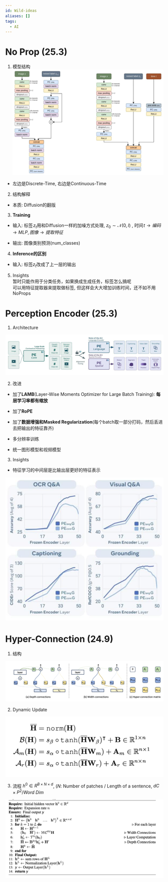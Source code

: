 ```yaml
---
id: Wild-ideas
aliases: []
tags:
  - AI
---
```


# No Prop (25.3)

1. 模型结构  
![](./imgs/No_Prop.png)  

- 左边是Discrete-Time, 右边是Continuous-Time  

2. 结构解释  

- 本质: Diffusion的翻版  

3. **Training**  
- 输入: 标签 $z_t$用和Diffusion一样的加噪方式处理, $z_0 \sim \mathcal N(0, I)$ , 时间 $t\rightarrow 编码 \rightarrow  MLP, 图像 \rightarrow 提取特征$  

- 输出: 图像类别预测(num_classes)  

4. **Inference的区别**  

- 输入: 标签$z_t$改成了上一层的输出  

5. Insights  
    暂时只能作用于分类任务，如果换成生成任务，标签怎么搞呢  
    可以用特征提取器来提取做标签, 但这样会大大增加训练时间，还不如不用NoProps  

# Perception Encoder (25.3)

1. Architecture  

![](./imgs/Perception-Encoder-Arch.png)
      
2. 改进

- 加了**LAMB**(Layer-Wise Moments Optimizer for Large Batch Training): **每层学习率都有缩放** 

- 加了**RoPE**  

- 加了**数据增强和Masked Regularization**(每个batch取一部分打码，然后丢进去把输出的特征靠齐)  

- 多分辨率训练  

- 统一图形模型和视频模型  

3.  Insights  

- 特征学习的中间层是比输出层更好的特征表示  

![](./imgs/Perception-Encoder-Result.png)

# Hyper-Connection (24.9)

1. 结构  

![](./imgs/Hyper-Connection.png)
    
2. Dynamic Update

![](./imgs/Hyper-Connect-Formula.png)
    
3. 流程 $h^0 \in R^{B \times N \times d}$, ($N$: Number of patches / Length of a sentence, $dC \times P^2 / Word \ Dim$

![](./imgs/Hyper-Connect-Algorithm.png)
